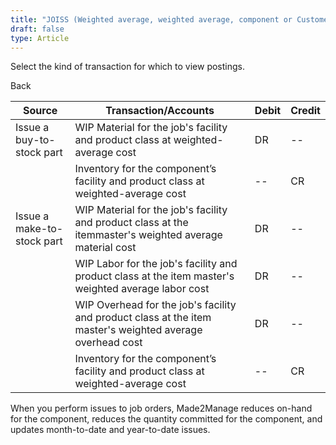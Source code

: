 ```yaml
---
title: "JOISS (Weighted average, weighted average, component or Customer jobs)"
draft: false
type: Article
---
```


Select the kind of transaction for which to view postings. 

Back

| Source                     | Transaction/Accounts                                                                                      | Debit | Credit |
|----------------------------|-----------------------------------------------------------------------------------------------------------|-------|--------|
| Issue a buy-to-stock part  | WIP Material for the job's facility and product class at weighted-average cost                            | DR    | --     |
|                            | Inventory for the component’s facility and product class at weighted-average cost                         | --    | CR     |
| Issue a make-to-stock part | WIP Material for the job's facility and product class at the itemmaster's weighted average material cost  | DR    | --     |
|                            | WIP Labor for the job's facility and product class at the item master's weighted average labor cost       | DR    | --     |
|                            | WIP Overhead for the job's facility and product class at the item master's weighted average overhead cost | DR    | --     |
|                            | Inventory for the component’s facility and product class at weighted-average cost                         | --    | CR     |

When you perform issues to job orders, Made2Manage reduces on-hand for the component, reduces the quantity committed for the component, and updates month-to-date and year-to-date issues.